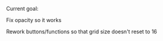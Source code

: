 Current goal:

Fix opacity so it works

Rework buttons/functions so that grid size doesn't reset to 16